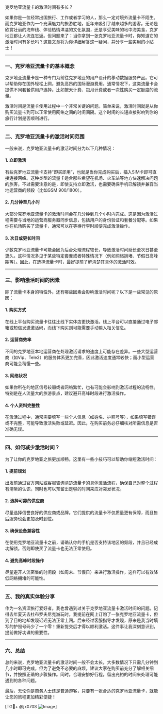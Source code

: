 克罗地亚流量卡的激活时间有多长？  

如果你是一位经常出国旅行、工作或者学习的人，那么一定对境外流量卡不陌生。而克罗地亚作为一个充满魅力的旅游胜地，近年来吸引了越来越多的游客。无论是欣赏壮丽的海岸线、体验热情洋溢的文化氛围，还是享受美味的地中海美食，克罗地亚都让人流连忘返。但问题来了：当你拿到一张克罗地亚流量卡时，你知道它的激活时间有多长吗？这篇文章将为你详细解答这一疑问，并分享一些实用的小贴士！  

---

### 一、克罗地亚流量卡的基本概念  

克罗地亚流量卡是一种专门为前往克罗地亚的用户设计的移动数据服务产品。它可以帮助你在国外轻松上网，避免高昂的国际漫游费用。通常情况下，这类流量卡会提供不同套餐供用户选择，比如按天计费、包月计费或者一次性购买一定额度的流量。  

激活时间是流量卡使用过程中一个非常关键的问题。简单来说，激活时间就是从你购买流量卡到可以正常使用网络之间的时间间隔。这个时间的长短直接影响到你的旅行计划是否顺利进行。  

---

### 二、克罗地亚流量卡的激活时间范围  

一般来说，克罗地亚流量卡的激活时间分为以下几种情况：  

#### 1. **立即激活**  
有些克罗地亚流量卡支持“即买即用”，也就是当你完成购买后，插入SIM卡即可直接连接网络。这种类型的流量卡适合那些希望在机场、火车站等地方快速解决问题的旅客。不过需要注意的是，即使支持立即激活，也需要确保手机已解锁并兼容当地运营商的频段（比如GSM 900/1800）。  

#### 2. **几分钟至几小时**  
大部分克罗地亚流量卡的激活时间会在几分钟到几个小时内完成。这是因为激活过程需要与当地的运营商服务器同步信息，包括用户的身份验证和套餐分配等。如果你在机场购买了流量卡，通常可以在等待行李时顺便完成激活操作。  

#### 3. **次日或更长时间**  
少数克罗地亚流量卡可能会因为后台处理流程较长，导致激活时间延长至次日甚至更久。这种情况多见于某些特定套餐或者特殊情况下（例如网络拥堵、节假日高峰期等）。因此，在选择流量卡时，最好提前了解清楚其具体的激活时效。  

---

### 三、影响激活时间的因素  

除了流量卡本身的特性外，还有哪些因素会影响激活时间呢？以下是一些常见的原因：  

#### 1. **购买方式**  
在线上平台购买流量卡往往比线下实体店更快激活。线上平台可以直接通过电子邮箱或短信发送激活码，而线下购买则可能需要手动输入相关信息。  

#### 2. **运营商效率**  
不同的克罗地亚本地运营商在处理激活请求的速度上可能存在差异。一些大型运营商（如Vip、Tele2）的服务体系更加完善，因此激活速度通常较快；而小型运营商可能会稍慢一些。  

#### 3. **网络状况**  
如果你所在的地区信号较弱或者网络繁忙，也有可能会影响到激活过程的流畅性。特别是在人流量大的旅游景点，建议避开高峰时段进行激活操作。  

#### 4. **个人资料完整性**  
在激活过程中，通常需要填写一些个人信息（如姓名、护照号等），如果填写错误或不完整，可能导致激活失败或延迟。因此，在购买前务必仔细核对所需信息是否准确无误。  

---

### 四、如何减少激活时间？  

为了让你的克罗地亚之旅更加顺畅，这里有一些小技巧可以帮助你缩短激活时间：  

#### 1. 提前规划  
出发前通过官方网站或客服咨询清楚流量卡的具体激活流程，确保自己对整个过程有清晰的认识。同时也可以预留出足够的时间来应对突发状况。  

#### 2. 选择可靠的供应商  
尽量选择信誉良好的供应商或品牌，它们提供的流量卡不仅质量更有保障，而且售后服务也会更加及时到位。  

#### 3. 确保设备兼容性  
在使用克罗地亚流量卡之前，请确认你的手机是否支持该地区的频段，并且已经成功解锁。否则即使买了流量卡也无法正常使用。  

#### 4. 避免高峰时段操作  
尽量避开人流密集的时间段（如周末、节假日）来进行激活操作，这样可以有效降低网络拥堵的可能性。  

---

### 五、我的真实体验分享  

作为一名资深旅行爱好者，我也曾遇到过关于克罗地亚流量卡激活时间的问题。记得去年夏天去杜布罗夫尼克游玩时，我提前在网上订购了一张克罗地亚流量卡，但到了目的地却发现迟迟无法正常上网。后来经过客服指导才发现，原来是我当时填写的护照号码少了一个零！重新提交后才得以顺利激活。这件事让我深刻意识到，提前做好功课的重要性。  

---

### 六、总结  

总的来说，克罗地亚流量卡的激活时间一般不会太长，大多数情况下只需几分钟到几小时即可完成。但为了避免不必要的麻烦，建议大家在购买前充分了解相关细节，并按照正确的步骤操作。同时，合理安排好行程，留出充裕的时间来处理可能遇到的各种问题。  

最后，无论你是商务人士还是普通游客，只要有一张合适的克罗地亚流量卡，就能让您的旅程更加精彩便捷！  

[TG💪+ @jx0703 ![Image](https://github.com/user-attachments/assets/dbca1d08-cadb-493c-b0ec-ad6f7a83f270)]